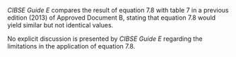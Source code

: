 _CIBSE Guide E_ compares the result of equation 7.8 with table
7 in a previous edition (2013) of Approved Document B, stating
that equation 7.8 would yield similar but not identical values.

No explicit discussion is presented by _CIBSE Guide E_
regarding  the limitations in the
application of equation 7.8.